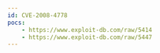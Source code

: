 ```yaml
---
id: CVE-2008-4778
pocs:
    - https://www.exploit-db.com/raw/5414
    - https://www.exploit-db.com/raw/5447
---
```

